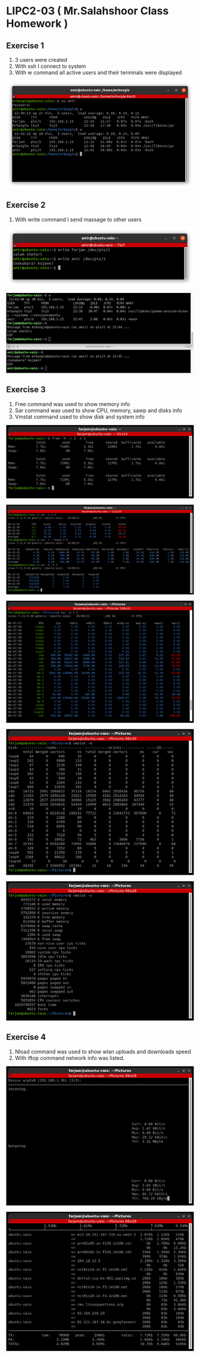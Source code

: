 # LIPC2-03 ( Mr.Salahshoor Class Homework )

## Exercise 1
1. 3 users were created 
2. With ssh I connect to system
3. With w command all active users and their terminals were displayed

![image1](assets/1.png)

## Exercise 2
1. With write command I send massage to other users

![image2-1](assets/2-1.png)

![image2-2](assets/2-2.png)


## Exercise 3
1. Free command was used to show memory info
2. Sar command was used to show CPU, memory, sawp and disks info
3. Vmstat command used to show disk and system info

![image3-1](assets/3-1.png)

![image3-2](assets/3-2.png)

![image3-3](assets/3-3.png)

![image3-4](assets/3-4.png)

![image3-5](assets/3-5.png)

## Exercise 4
1. Nload command was used to show wlan uploads and downloads speed
2. With iftop command network info was listed.

![image4-1](assets/4-1.png)

![image4-2](assets/4-2.png)